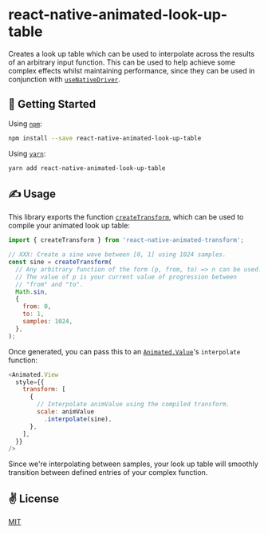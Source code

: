 # react-native-animated-look-up-table
Creates a look up table which can be used to interpolate across the results of an arbitrary input function. This can be used to help achieve some complex effects whilst maintaining performance, since they can be used in conjunction with [`useNativeDriver`](https://facebook.github.io/react-native/docs/animated#using-the-native-driver).

## 🚀 Getting Started

Using [`npm`]():

```sh
npm install --save react-native-animated-look-up-table
```

Using [`yarn`]():

```sh
yarn add react-native-animated-look-up-table
```

## ✍️ Usage

This library exports the function [`createTransform`](https://github.com/cawfree/react-native-animated-look-up-table/blob/77a4cac00ce4865abb56c30c528f98ee2e85d4b9/index.js#L1), which can be used to compile your animated look up table:

```javascript
import { createTransform } from 'react-native-animated-transform';

// XXX: Create a sine wave between [0, 1] using 1024 samples.
const sine = createTransform(
  // Any arbitrary function of the form (p, from, to) => n can be used.
  // The value of p is your current value of progression between
  // "from" and "to".
  Math.sin, 
  {
    from: 0,
    to: 1,
    samples: 1024,
  },
);
```

Once generated, you can pass this to an [`Animated.Value`](https://facebook.github.io/react-native/docs/animated)'s `interpolate` function:

```javascript
<Animated.View
  style={{
    transform: [
      {
        // Interpolate animValue using the compiled transform.
        scale: animValue
          .interpolate(sine),
      },
    ],
  }}
/>
```

Since we're interpolating between samples, your look up table will smoothly transition between defined entries of your complex function.

## ✌️  License
[MIT](https://opensource.org/licenses/MIT)
